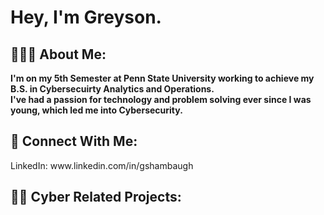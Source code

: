 <h1>Hey, I'm Greyson.
  
<h2>👱🏽‍♂️ About Me: </h2>
<b>I'm on my 5th Semester at Penn State University working to achieve my B.S. in Cybersecuirty Analytics and Operations.<br>
I've had a passion for technology and problem solving ever since I was young, which led me into Cybersecurity. </b>
<h2>📲 Connect With Me: </h2>
LinkedIn: www.linkedin.com/in/gshambaugh
<h2>👨‍💻 Cyber Related Projects: </h2>


